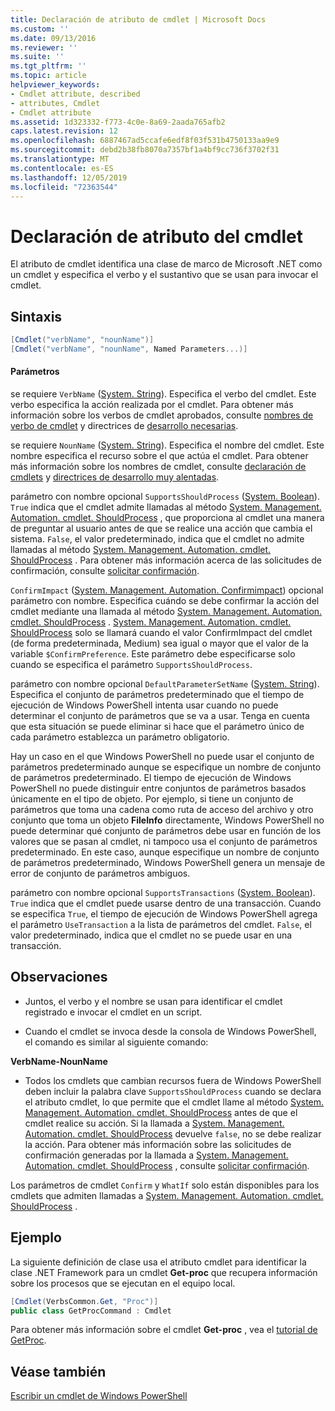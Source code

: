 ```yaml
---
title: Declaración de atributo de cmdlet | Microsoft Docs
ms.custom: ''
ms.date: 09/13/2016
ms.reviewer: ''
ms.suite: ''
ms.tgt_pltfrm: ''
ms.topic: article
helpviewer_keywords:
- Cmdlet attribute, described
- attributes, Cmdlet
- Cmdlet attribute
ms.assetid: 1d323332-f773-4c0e-8a69-2aada765afb2
caps.latest.revision: 12
ms.openlocfilehash: 6887467ad5ccafe6edf8f03f531b4750133aa9e9
ms.sourcegitcommit: debd2b38fb8070a7357bf1a4bf9cc736f3702f31
ms.translationtype: MT
ms.contentlocale: es-ES
ms.lasthandoff: 12/05/2019
ms.locfileid: "72363544"
---
```

# <a name="cmdlet-attribute-declaration"></a>Declaración de atributo del cmdlet

El atributo de cmdlet identifica una clase de marco de Microsoft .NET como un cmdlet y especifica el verbo y el sustantivo que se usan para invocar el cmdlet.

## <a name="syntax"></a>Sintaxis

```csharp
[Cmdlet("verbName", "nounName")]
[Cmdlet("verbName", "nounName", Named Parameters...)]
```

#### <a name="parameters"></a>Parámetros

se requiere `VerbName` ([System. String](/dotnet/api/System.String)). Especifica el verbo del cmdlet. Este verbo especifica la acción realizada por el cmdlet. Para obtener más información sobre los verbos de cmdlet aprobados, consulte [nombres de verbo de cmdlet](./approved-verbs-for-windows-powershell-commands.md) y directrices de [desarrollo necesarias](./required-development-guidelines.md).

se requiere `NounName` ([System. String](/dotnet/api/System.String)). Especifica el nombre del cmdlet. Este nombre especifica el recurso sobre el que actúa el cmdlet. Para obtener más información sobre los nombres de cmdlet, consulte [declaración de cmdlets](./cmdlet-class-declaration.md) y [directrices de desarrollo muy alentadas](./strongly-encouraged-development-guidelines.md).

parámetro con nombre opcional `SupportsShouldProcess` ([System. Boolean](/dotnet/api/System.Boolean)). `True` indica que el cmdlet admite llamadas al método [System. Management. Automation. cmdlet. ShouldProcess](/dotnet/api/System.Management.Automation.Cmdlet.ShouldProcess) , que proporciona al cmdlet una manera de preguntar al usuario antes de que se realice una acción que cambia el sistema. `False`, el valor predeterminado, indica que el cmdlet no admite llamadas al método [System. Management. Automation. cmdlet. ShouldProcess](/dotnet/api/System.Management.Automation.Cmdlet.ShouldProcess) . Para obtener más información acerca de las solicitudes de confirmación, consulte [solicitar confirmación](./requesting-confirmation-from-cmdlets.md).

`ConfirmImpact` ([System. Management. Automation. Confirmimpact](/dotnet/api/System.Management.Automation.ConfirmImpact)) opcional parámetro con nombre. Especifica cuándo se debe confirmar la acción del cmdlet mediante una llamada al método [System. Management. Automation. cmdlet. ShouldProcess](/dotnet/api/System.Management.Automation.Cmdlet.ShouldProcess) . [System. Management. Automation. cmdlet. ShouldProcess](/dotnet/api/System.Management.Automation.Cmdlet.ShouldProcess) solo se llamará cuando el valor ConfirmImpact del cmdlet (de forma predeterminada, Medium) sea igual o mayor que el valor de la variable `$ConfirmPreference`. Este parámetro debe especificarse solo cuando se especifica el parámetro `SupportsShouldProcess`.

parámetro con nombre opcional `DefaultParameterSetName` ([System. String](/dotnet/api/System.String)). Especifica el conjunto de parámetros predeterminado que el tiempo de ejecución de Windows PowerShell intenta usar cuando no puede determinar el conjunto de parámetros que se va a usar. Tenga en cuenta que esta situación se puede eliminar si hace que el parámetro único de cada parámetro establezca un parámetro obligatorio.

Hay un caso en el que Windows PowerShell no puede usar el conjunto de parámetros predeterminado aunque se especifique un nombre de conjunto de parámetros predeterminado. El tiempo de ejecución de Windows PowerShell no puede distinguir entre conjuntos de parámetros basados únicamente en el tipo de objeto. Por ejemplo, si tiene un conjunto de parámetros que toma una cadena como ruta de acceso del archivo y otro conjunto que toma un objeto **FileInfo** directamente, Windows PowerShell no puede determinar qué conjunto de parámetros debe usar en función de los valores que se pasan al cmdlet, ni tampoco usa el conjunto de parámetros predeterminado. En este caso, aunque especifique un nombre de conjunto de parámetros predeterminado, Windows PowerShell genera un mensaje de error de conjunto de parámetros ambiguos.

parámetro con nombre opcional `SupportsTransactions` ([System. Boolean](/dotnet/api/System.Boolean)). `True` indica que el cmdlet puede usarse dentro de una transacción. Cuando se especifica `True`, el tiempo de ejecución de Windows PowerShell agrega el parámetro `UseTransaction` a la lista de parámetros del cmdlet. `False`, el valor predeterminado, indica que el cmdlet no se puede usar en una transacción.

## <a name="remarks"></a>Observaciones

- Juntos, el verbo y el nombre se usan para identificar el cmdlet registrado e invocar el cmdlet en un script.

- Cuando el cmdlet se invoca desde la consola de Windows PowerShell, el comando es similar al siguiente comando:

**VerbName-NounName**

- Todos los cmdlets que cambian recursos fuera de Windows PowerShell deben incluir la palabra clave `SupportsShouldProcess` cuando se declara el atributo cmdlet, lo que permite que el cmdlet llame al método [System. Management. Automation. cmdlet. ShouldProcess](/dotnet/api/System.Management.Automation.Cmdlet.ShouldProcess) antes de que el cmdlet realice su acción. Si la llamada a [System. Management. Automation. cmdlet. ShouldProcess](/dotnet/api/System.Management.Automation.Cmdlet.ShouldProcess) devuelve `false`, no se debe realizar la acción. Para obtener más información sobre las solicitudes de confirmación generadas por la llamada a [System. Management. Automation. cmdlet. ShouldProcess](/dotnet/api/System.Management.Automation.Cmdlet.ShouldProcess) , consulte [solicitar confirmación](./requesting-confirmation-from-cmdlets.md).

Los parámetros de cmdlet `Confirm` y `WhatIf` solo están disponibles para los cmdlets que admiten llamadas a [System. Management. Automation. cmdlet. ShouldProcess](/dotnet/api/System.Management.Automation.Cmdlet.ShouldProcess) .

## <a name="example"></a>Ejemplo

La siguiente definición de clase usa el atributo cmdlet para identificar la clase .NET Framework para un cmdlet **Get-proc** que recupera información sobre los procesos que se ejecutan en el equipo local.

```csharp
[Cmdlet(VerbsCommon.Get, "Proc")]
public class GetProcCommand : Cmdlet
```

Para obtener más información sobre el cmdlet **Get-proc** , vea el [tutorial de GetProc](./getproc-tutorial.md).

## <a name="see-also"></a>Véase también

[Escribir un cmdlet de Windows PowerShell](./writing-a-windows-powershell-cmdlet.md)
